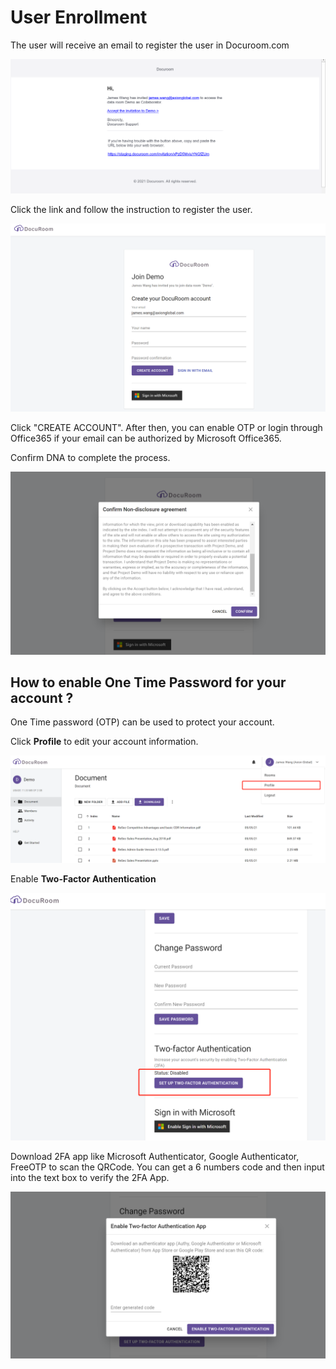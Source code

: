 # User Enrollment

The user will receive an email to register the user in Docuroom.com

![](.gitbook/assets/image%20%285%29.png)

Click the link and follow the instruction to register the user.

![](.gitbook/assets/image%20%281%29.png)

Click "CREATE ACCOUNT". After then, you can enable OTP or login through Office365 if your email can be authorized by Microsoft Office365.

Confirm DNA to complete the process.

![](.gitbook/assets/image%20%283%29.png)



## How to enable One Time Password for your account ?

One Time password \(OTP\) can be used to protect your account.

Click **Profile** to edit your account information.

![](.gitbook/assets/image%20%2817%29.png)

Enable **Two-Factor Authentication**

![](.gitbook/assets/image%20%282%29.png)

Download 2FA app like Microsoft Authenticator, Google Authenticator, FreeOTP to scan the QRCode. You can get a 6 numbers code and then input into the text box to verify the 2FA App.

![](.gitbook/assets/image%20%2816%29.png)

